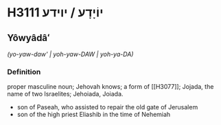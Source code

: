 # H3111 יוֹיָדָע / יוידע

## Yôwyâdâʻ

_(yo-yaw-daw' | yoh-yaw-DAW | yoh-ya-DA)_

### Definition

proper masculine noun; Jehovah knows; a form of [[H3077]]; Jojada, the name of two Israelites; Jehoiada, Joiada.

- son of Paseah, who assisted to repair the old gate of Jerusalem
- son of the high priest Eliashib in the time of Nehemiah
